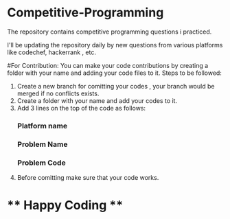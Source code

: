 # Competitive-Programming
The repository contains competitive programming questions i practiced.

I'll be updating the repository daily by new questions from various platforms like codechef, hackerrank , etc.

#For Contribution:
You can make your code contributions by creating a folder with your name and adding your code files to it.
Steps to be followed:
1. Create a new branch for comitting your codes , your branch would be merged if no conflicts exists.
2. Create a folder with your name and add your codes to it.
3. Add 3 lines on the top of the code as follows:
    ### Platform name ###
    ### Problem Name ###
    ### Problem Code ###
4. Before comitting make sure that your code works.



# ** Happy Coding **
